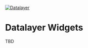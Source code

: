 [![Datalayer](https://docs.datalayer.io/logo/datalayer-25.svg)](https://datalayer.io)

# Datalayer Widgets

TBD
